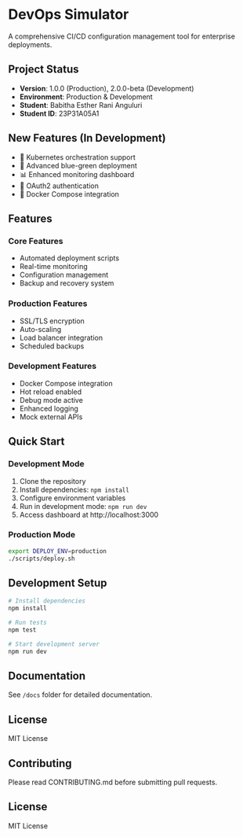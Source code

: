 # DevOps Simulator

A comprehensive CI/CD configuration management tool for enterprise deployments.

## Project Status

- **Version**: 1.0.0 (Production), 2.0.0-beta (Development)
- **Environment**: Production & Development
- **Student**: Babitha Esther Rani Anguluri
- **Student ID**: 23P31A05A1

## New Features (In Development)
- 🚀 Kubernetes orchestration support
- 🔄 Advanced blue-green deployment
- 📊 Enhanced monitoring dashboard
- 🔐 OAuth2 authentication
- 🐳 Docker Compose integration


## Features
### Core Features
- Automated deployment scripts
- Real-time monitoring
- Configuration management
- Backup and recovery system

### Production Features
- SSL/TLS encryption
- Auto-scaling
- Load balancer integration 
- Scheduled backups
### Development Features
- Docker Compose integration
- Hot reload enabled
- Debug mode active
- Enhanced logging
- Mock external APIs

## Quick Start
### Development Mode
1. Clone the repository
2. Install dependencies: `npm install`
3. Configure environment variables
4. Run in development mode: `npm run dev`
5. Access dashboard at http://localhost:3000
### Production Mode
```bash
export DEPLOY_ENV=production
./scripts/deploy.sh
```
## Development Setup
```bash
# Install dependencies
npm install

# Run tests
npm test

# Start development server
npm run dev
```


## Documentation
See `/docs` folder for detailed documentation.


## License
MIT License

## Contributing
Please read CONTRIBUTING.md before submitting pull requests.

## License
MIT License

